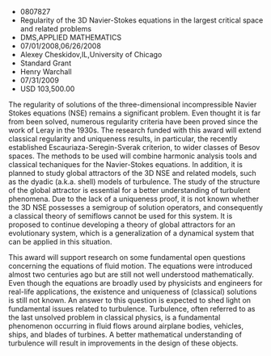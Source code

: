 
* 0807827
* Regularity of the 3D Navier-Stokes equations in the largest critical space and related problems
* DMS,APPLIED MATHEMATICS
* 07/01/2008,06/26/2008
* Alexey Cheskidov,IL,University of Chicago
* Standard Grant
* Henry Warchall
* 07/31/2009
* USD 103,500.00

The regularity of solutions of the three-dimensional incompressible Navier
Stokes equations (NSE) remains a significant problem. Even thought it is far
from been solved, numerous regularity criteria have been proved since the work
of Leray in the 1930s. The research funded with this award will extend classical
regularity and uniqueness results, in particular, the recently established
Escauriaza-Seregin-Sverak criterion, to wider classes of Besov spaces. The
methods to be used will combine harmonic analysis tools and classical
techaniques for the Navier-Stokes equations. In addition, it is planned to study
global attractors of the 3D NSE and related models, such as the dyadic (a.k.a.
shell) models of turbulence. The study of the structure of the global attractor
is essential for a better understanding of turbulent phenomena. Due to the lack
of a uniqueness proof, it is not known whether the 3D NSE possesses a semigroup
of solution operators, and consequently a classical theory of semiflows cannot
be used for this system. It is proposed to continue developing a theory of
global attractors for an evolutionary system, which is a generalization of a
dynamical system that can be applied in this situation.

This award will support research on some fundamental open questions concerning
the equations of fluid motion. The equations were introduced almost two
centuries ago but are still not well understood mathematically. Even though the
equations are broadly used by physicists and engineers for real-life
applications, the existence and uniqueness of (classical) solutions is still not
known. An answer to this question is expected to shed light on fundamental
issues related to turbulence. Turbulence, often referred to as the last unsolved
problem in classical physics, is a fundamental phenomenon occurring in fluid
flows around airplane bodies, vehicles, ships, and blades of turbines. A better
mathematical understanding of turbulence will result in improvements in the
design of these objects.
